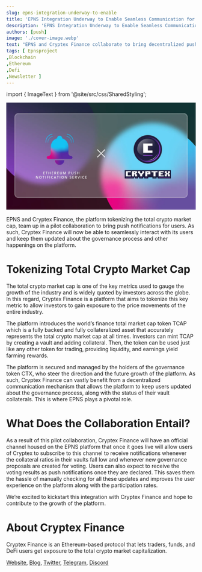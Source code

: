 ```yaml
---
slug: epns-integration-underway-to-enable
title: 'EPNS Integration Underway to Enable Seamless Communication for Users Within the Cryptex Finance App'
description: 'EPNS Integration Underway to Enable Seamless Communication for Users Within the Cryptex Finance App'
authors: [push]
image: './cover-image.webp'
text: "EPNS and Cryptex Finance collaborate to bring decentralized push notifications to the protocol."
tags: [ Epnsproject
,Blockchain
,Ethereum
,Defi
,Newsletter ]
---
```

import { ImageText } from '@site/src/css/SharedStyling';

![Cover image of EPNS Integration Underway to Enable Seamless Communication for Users Within the Cryptex Finance App](./cover-image.webp)

<!--truncate-->

EPNS and Cryptex Finance, the platform tokenizing the total crypto market cap, team up in a pilot collaboration to bring push notifications for users. As such, Cryptex Finance will now be able to seamlessly interact with its users and keep them updated about the governance process and other happenings on the platform.

Tokenizing Total Crypto Market Cap
==================================

The total crypto market cap is one of the key metrics used to gauge the growth of the industry and is widely quoted by investors across the globe. In this regard, Cryptex Finance is a platform that aims to tokenize this key metric to allow investors to gain exposure to the price movements of the entire industry.

The platform introduces the world’s finance total market cap token TCAP which is a fully backed and fully collateralized asset that accurately represents the total crypto market cap at all times. Investors can mint TCAP by creating a vault and adding collateral. Then, the token can be used just like any other token for trading, providing liquidity, and earnings yield farming rewards.

The platform is secured and managed by the holders of the governance token CTX, who steer the direction and the future growth of the platform. As such, Cryptex Finance can vastly benefit from a decentralized communication mechanism that allows the platform to keep users updated about the governance process, along with the status of their vault collaterals. This is where EPNS plays a pivotal role.

What Does the Collaboration Entail?
===================================

As a result of this pilot collaboration, Cryptex Finance will have an official channel housed on the EPNS platform that once it goes live will allow users of Cryptex to subscribe to this channel to receive notifications whenever the collateral ratios in their vaults fall low and whenever new governance proposals are created for voting. Users can also expect to receive the voting results as push notifications once they are declared. This saves them the hassle of manually checking for all these updates and improves the user experience on the platform along with the participation rates.

We’re excited to kickstart this integration with Cryptex Finance and hope to contribute to the growth of the platform.

**About Cryptex Finance**
=========================

Cryptex Finance is an Ethereum-based protocol that lets traders, funds, and DeFi users get exposure to the total crypto market capitalization.

[Website](https://cryptex.finance/), [Blog](https://cryptex.finance/#news), [Twitter](https://twitter.com/cryptexfinance), [Telegram](https://t.me/cryptexfinance), [Discord](https://discord.com/invite/cryptex)